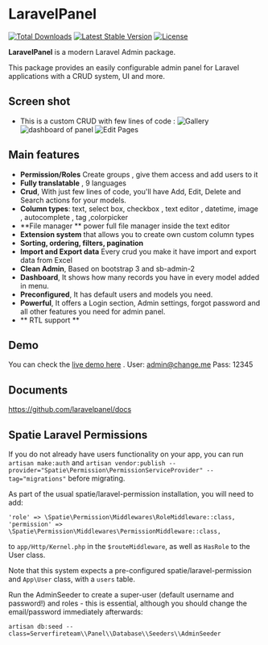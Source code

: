 # LaravelPanel

[![Total Downloads](https://poser.pugx.org/serverfireteam/panel/downloads.svg)](https://packagist.org/packages/serverfireteam/panel)
[![Latest Stable Version](https://poser.pugx.org/serverfireteam/panel/v/stable.svg)](https://packagist.org/packages/serverfireteam/panel)
[![License](https://poser.pugx.org/serverfireteam/panel/license.svg)](https://packagist.org/packages/serverfireteam/panel)

**LaravelPanel** is a modern Laravel Admin package. 

This package provides an easily configurable admin panel for Laravel applications with a CRUD system, UI and more.

## Screen shot 
- This is a custom CRUD with few lines of code :
![Gallery](http://laravelpanel.com/assets/img/create-gallery-2.png)
![dashboard of panel](https://raw.githubusercontent.com/serverfireteam/panel/master/public/img/serverfire-panel-dashboard.jpg)
![Edit Pages](https://raw.githubusercontent.com/serverfireteam/panel/master/public/img/serverfire-panel-crud-edit.jpg)

## Main features

- **Permission/Roles** Create groups , give them access and add users to it 
- **Fully translatable** , 9 languages
- **Crud**, With just few lines of code, you'll have Add, Edit, Delete and Search actions for your models.
- **Column types**: text, select box, checkbox , text editor , datetime, image , autocomplete  , tag ,colorpicker 
- **File manager ** power full file manager inside the text editor 
- **Extension system** that allows you to create own custom column types
- **Sorting, ordering, filters, pagination**
- **Import and Export data** Every  crud you make it have import and export data from Excel  
- **Clean Admin**, Based on bootstrap 3 and sb-admin-2 
- **Dashboard**, It shows how many records you have in every model added in menu.
- **Preconfigured**, It has default users and models you need.
- **Powerful**, It offers a Login section, Admin settings, forgot password and all other features you need for admin panel.
- ** RTL support **


## Demo 
You can check the [live demo here](http://demo.serverfire.net/panel) .
User: admin@change.me
Pass: 12345 


## Documents    

https://github.com/laravelpanel/docs

## Spatie Laravel Permissions

If you do not already have users functionality on your app, you can run `artisan make:auth` and
`artisan vendor:publish --provider="Spatie\Permission\PermissionServiceProvider" --tag="migrations"`
before migrating.

As part of the usual spatie/laravel-permission installation, you will need to add:

    'role' => \Spatie\Permission\Middlewares\RoleMiddleware::class,
    'permission' => \Spatie\Permission\Middlewares\PermissionMiddleware::class,

to `app/Http/Kernel.php` in the `$routeMiddleware`, as well as `HasRole` to the User class.

Note that this system expects a pre-configured spatie/laravel-permission and
`App\User` class, with a `users` table.

Run the AdminSeeder to create a super-user (default username and password!) and roles - this is essential,
although you should change the email/password immediately afterwards:

    artisan db:seed --class=Serverfireteam\\Panel\\Database\\Seeders\\AdminSeeder
